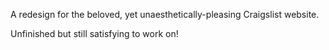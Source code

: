 A redesign for the beloved, yet unaesthetically-pleasing Craigslist website. 

Unfinished but still satisfying to work on!

